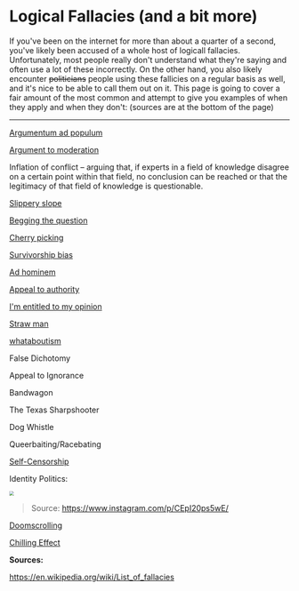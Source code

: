 # Logical Fallacies (and a bit more)

If you've been on the internet for more than about a quarter of a second, you've likely been accused of a whole host of logicall fallacies. Unfortunately, most people really don't understand what they're saying and often use a lot of these incorrectly. On the other hand, you also likely encounter ~~politicians~~ people using these fallicies on a regular basis as well, and it's nice to be able to call them out on it. This page is going to cover a fair amount of the most common and attempt to give you examples of when they apply and when they don't: (sources are at the bottom of the page)

---

[Argumentum ad populum](https://en.wikipedia.org/wiki/Argumentum_ad_populum)

[Argument to moderation](https://en.wikipedia.org/wiki/Argument_to_moderation)

Inflation of conflict – arguing that, if experts in a field of knowledge disagree on a certain point within that field, no conclusion can be reached or that the legitimacy of that field of knowledge is questionable.

[Slippery slope](https://en.wikipedia.org/wiki/Slippery_slope)

[Begging the question](https://en.wikipedia.org/wiki/Begging_the_question) 

[Cherry picking](https://en.wikipedia.org/wiki/Cherry_picking_(fallacy))

[Survivorship bias](https://en.wikipedia.org/wiki/Survivorship_bias)

[Ad hominem](https://en.wikipedia.org/wiki/Ad_hominem)

[Appeal to authority](https://en.wikipedia.org/wiki/Appeal_to_authority)

[I'm entitled to my opinion](https://en.wikipedia.org/wiki/I'm_entitled_to_my_opinion)

[Straw man](https://en.wikipedia.org/wiki/Straw_man)

[whataboutism](https://en.wikipedia.org/wiki/Whataboutism)

False Dichotomy

Appeal to Ignorance

Bandwagon

The Texas Sharpshooter

Dog Whistle

Queerbaiting/Racebating

[Self-Censorship](https://en.wikipedia.org/wiki/Self-censorship)

Identity Politics:

<img src="../media/thegays.jpg" style="zoom:50%;" />



> Source: https://www.instagram.com/p/CEpI20ps5wE/

[Doomscrolling](https://en.wikipedia.org/wiki/Doomscrolling)

[Chilling Effect](https://en.wikipedia.org/wiki/Chilling_effect)

**Sources:**

https://en.wikipedia.org/wiki/List_of_fallacies

